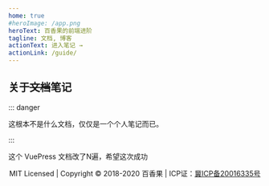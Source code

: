 ```yaml
---
home: true
#heroImage: /app.png
heroText: 百香果的前端进阶
tagline: 文档, 博客
actionText: 进入笔记 →
actionLink: /guide/
---
```


## 关于~~文档~~笔记

::: danger

这根本不是什么文档，仅仅是一个个人笔记而已。

:::

这个 VuePress 文档改了N遍，希望这次成功


<!--:tada: [视频地址](https://www.bilibili.com/video/av43316513/) :tada:-->


<p style="text-align:center;">MIT Licensed | Copyright © 2018-2020 百香果 | ICP证：<a href="http://www.beian.miit.gov.cn" target="_blank" rel="noopener noreferrer">冀ICP备20016335号</a></p>